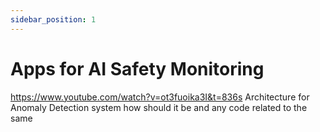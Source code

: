 ```yaml
---
sidebar_position: 1
---
```


# Apps for AI Safety Monitoring 
https://www.youtube.com/watch?v=ot3fuoika3I&t=836s
Architecture for Anomaly Detection system how should it be and any code related to the same

